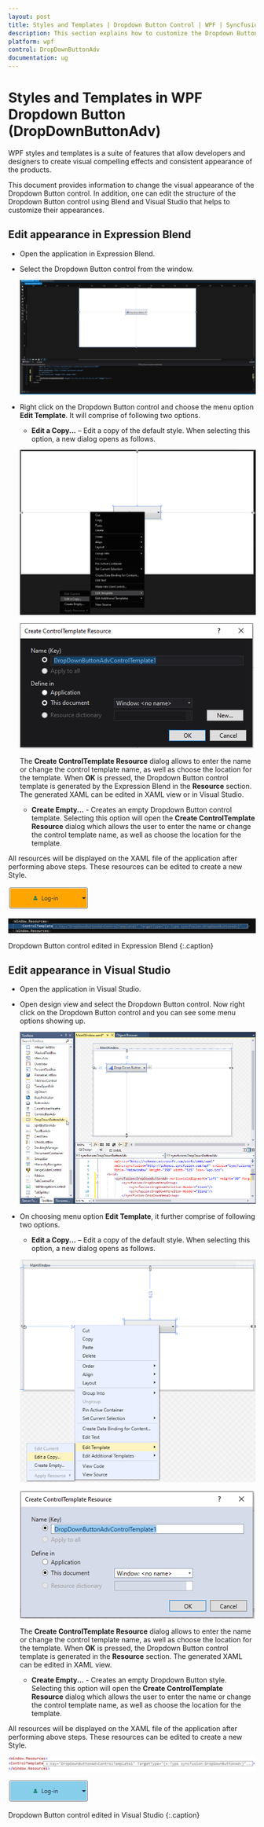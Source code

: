 ```yaml
---
layout: post
title: Styles and Templates | Dropdown Button Control | WPF | Syncfusion
description: This section explains how to customize the Dropdown Button styles and templates using Blend and Visual Studio.
platform: wpf
control: DropDownButtonAdv
documentation: ug
---
```


# Styles and Templates in WPF Dropdown Button (DropDownButtonAdv)

WPF styles and templates is a suite of features that allow developers and designers to create visual compelling effects and consistent appearance of the products. 

This document provides information to change the visual appearance of the Dropdown Button control. In addition, one can edit the structure of the Dropdown Button control using Blend and Visual Studio that helps to customize their appearances.

## Edit appearance in Expression Blend

* Open the application in Expression Blend.
* Select the Dropdown Button control from the window.

    ![Blendability](Blendability_images/Blendability_img1.png)

* Right click on the Dropdown Button control and choose the menu option **Edit Template**. It will comprise of following two options.
    * **Edit a Copy...** – Edit a copy of the default style. When selecting this option, a new dialog opens as follows.

    ![Blendability](Blendability_images/Blendability_img2.png)

    ![Blendability](Blendability_images/Blendability_img3.png)

    The **Create ControlTemplate Resource** dialog allows to enter the name or change the control template name, as well as choose the location for the template. When **OK** is pressed, the Dropdown Button control template is generated by the Expression Blend in the **Resource** section. The generated XAML can be edited in XAML view or in Visual Studio.

    * **Create Empty...** - Creates an empty Dropdown Button control template. Selecting this option will open the **Create ControlTemplate Resource** dialog which allows the user to enter the name or change the control template name, as well as choose the location for the template.

All resources will be displayed on the XAML file of the application after performing above steps. These resources can be edited to create a new Style.

![Blendability](Blendability_images/Blendability_img5.png)

![Blendability](Blendability_images/Blendability_img4.png)

Dropdown Button control edited in Expression Blend
{:.caption}

## Edit appearance in Visual Studio

* Open the application in Visual Studio.
* Open design view and select the Dropdown Button control. Now right click on the Dropdown Button control and you can see some menu options showing up.

    ![Blendability](Blendability_images/Blendability_img6.png)

* On choosing menu option **Edit Template**, it further comprise of following two options.
    * **Edit a Copy...** – Edit a copy of the default style. When selecting this option, a new dialog opens as follows.

    ![Blendability](Blendability_images/Blendability_img7.png)

    ![Blendability](Blendability_images/Blendability_img8.png)

    The **Create ControlTemplate Resource** dialog allows to enter the name or change the control template name, as well as choose the location for the template. When **OK** is pressed, the Dropdown Button control template is generated in the **Resource** section. The generated XAML can be edited in XAML view.

   * **Create Empty...** - Creates an empty Dropdown Button style. Selecting this option will open the **Create ControlTemplate Resource** dialog which allows the user to enter the name or change the control template name, as well as choose the location for the template.

All resources will be displayed on the XAML file of the application after performing above steps. These resources can be edited to create a new Style.

![Blendability](Blendability_images/Blendability_img9.png)

![Blendability](Blendability_images/Blendability_img10.png)

Dropdown Button control edited in Visual Studio
{:.caption}



